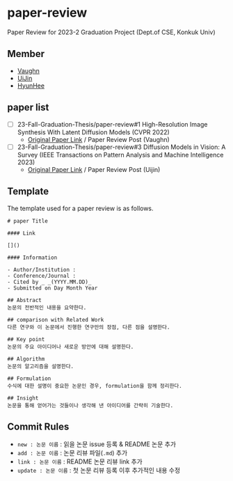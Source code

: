 # paper-review

Paper Review for 2023-2 Graduation Project (Dept.of CSE, Konkuk Univ)

## Member

- [Vaughn](https://github.com/webb-c)
- [UiJin](https://github.com/youuijin)
- [HyunHee](https://github.com/aesa117)

## paper list

- [ ] 23-Fall-Graduation-Thesis/paper-review#1 High-Resolution Image Synthesis With Latent Diffusion Models (CVPR 2022)
  - [Original Paper Link](https://arxiv.org/abs/2112.10752) / Paper Review Post (Vaughn)
- [ ] 23-Fall-Graduation-Thesis/paper-review#3 Diffusion Models in Vision: A Survey (IEEE Transactions on Pattern Analysis and Machine Intelligence 2023)
  - [Original Paper Link](https://arxiv.org/abs/2209.04747) / Paper Review Post (Uijin)

## Template

The template used for a paper review is as follows.

```
# paper Title

#### Link

[]()

#### Information

- Author/Institution :
- Conference/Journal :
- Cited by _ _(YYYY.MM.DD)_
- Submitted on Day Month Year

## Abstract
논문의 전반적인 내용을 요약한다.

## comparison with Related Work
다른 연구와 이 논문에서 진행한 연구만의 장점, 다른 점을 설명한다.

## Key point
논문의 주요 아이디어나 새로운 방안에 대해 설명한다.

## Algorithm
논문의 알고리즘을 설명한다.

## Formulation
수식에 대한 설명이 중요한 논문인 경우, formulation을 함께 정리한다.

## Insight
논문을 통해 얻어가는 것들이나 생각해 낸 아이디어를 간략히 기술한다.
```

## Commit Rules

- `new : 논문 이름` : 읽을 논문 issue 등록 & README 논문 추가
- `add : 논문 이름` : 논문 리뷰 파일(`.md`) 추가
- `link : 논문 이름` : README 논문 리뷰 link 추가
- `update : 논문 이름` : 첫 논문 리뷰 등록 이후 추가적인 내용 수정
